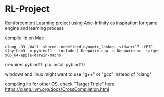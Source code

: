# RL-Project
Reinforcement Learning project using Axie-Infinity as inspiration for game engine and learning process


compile lib on Mac 
```
clang -O3 -Wall -shared -undefined dynamic_lookup -std=c++17 -fPIC $(python3 -m pybind11 --includes) DeepAxie.cpp -o DeepAxie.so -target x86_64-apple-darwin-macho
```
(requires pybind11: pip install pybind11)

windows and linux might want to use "g++" or "gcc" instead of "clang"


compiling lib for other OS, check "Target Triple" here: https://clang.llvm.org/docs/CrossCompilation.html